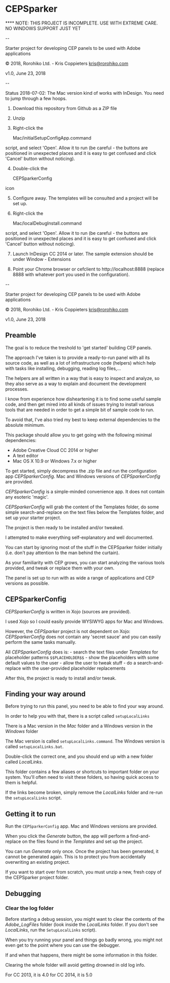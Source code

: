 # CEPSparker

  **** NOTE: THIS PROJECT IS INCOMPLETE. USE WITH EXTREME CARE. NO WINDOWS SUPPORT JUST YET

--

Starter project for developing CEP panels to be used with Adobe applications

© 2018, Rorohiko Ltd. - Kris Coppieters
kris@rorohiko.com

v1.0, June 23, 2018

--

Status 2018-07-02: The Mac version kind of works with InDesign. You need to jump through a few
hoops.

1) Download this repository from Github as a ZIP file

2) Unzip

3) Right-click the 

    Mac/initialSetupConfigApp.command

script, and select 'Open'. Allow it to run (be careful - the buttons are positioned in unexpected places and
it is easy to get confused and click 'Cancel' button without noticing).

4) Double-click the

    CEPSparkerConfig

icon

5) Configure away. The templates will be consulted and a project will be set up.

6) Right-click the

    Mac/localDebugInstall.command

script, and select 'Open'. Allow it to run (be careful - the buttons are positioned in unexpected places and
it is easy to get confused and click 'Cancel' button without noticing).  

7) Launch InDesign CC 2014 or later. The sample extension should be under Window - Extensions

8) Point your Chrome browser or cefclient to http://localhost:8888 (replace 8888 with whatever port you used in the configuration).

--

Starter project for developing CEP panels to be used with Adobe applications

© 2018, Rorohiko Ltd. - Kris Coppieters
kris@rorohiko.com

v1.0, June 23, 2018

## Preamble

The goal is to reduce the treshold to 'get started' building CEP panels.

The approach I've taken is to provide a ready-to-run panel with all its 
source code, as well as a lot of infrastructure code (helpers) which 
help with tasks like installing, debugging, reading log files,...

The helpers are all written in a way that is easy to inspect and 
analyze, so they also serve as a way to explain and document the development 
processes.
 
I know from experience how disheartening it is to find some useful sample code, 
and then get mired into all kinds of issues trying to install various tools 
that are needed in order to get a simple bit of sample code to run.

To avoid that, I've also tried my best to keep external dependencies 
to the absolute minimum.

This package should allow you to get going with the following minimal 
dependencies:

- Adobe Creative Cloud CC 2014 or higher
- A text editor
- Mac OS X 10.9 or Windows 7.x or higher

To get started, simply decompress the .zip file and run the configuration app
_CEPSparkerConfig_. Mac and Windows versions of _CEPSparkerConfig_ are provided.

_CEPSparkerConfig_ is a simple-minded convenience app. It does not contain any 
esoteric 'magic'.

_CEPSparkerConfig_ will grab the content of the Templates folder, 
do some simple search-and-replace on the text files below the 
Templates folder, and set up your starter project.

The project is then ready to be installed and/or tweaked.

I attempted to make everything self-explanatory and well documented.

You can start by ignoring most of the stuff in the CEPSparker folder initially 
(i.e. don't pay attention to the man behind the curtain).

As your familiarity with CEP grows, you can start analyzing the various tools 
provided, and tweak or replace them with your own.

The panel is set up to run with as wide a range of applications and 
CEP versions as possible.

## CEPSparkerConfig

_CEPSparkerConfig_ is written in Xojo (sources are provided). 

I used Xojo so I could easily provide WYSIWYG apps for Mac and Windows. 

However, the _CEPSparker_ project is not dependent on Xojo: _CEPSparkerConfig_
does not contain any 'secret sauce' and you can easily perform the same
tasks manually.

All _CEPSparkerConfig_ does is:
    - search the text files under _Templates_ for placeholder patterns `$$PLACEHOLDER$$`
    - show the placeholders with some default values to the user
    - allow the user to tweak stuff
    - do a search-and-replace with the user-provided placeholder replacements 

After this, the project is ready to install and/or tweak.

## Finding your way around

Before trying to run this panel, you need to be able to find your way 
around. 

In order to help you with that, there is a script called `setupLocalLinks`

There is a Mac version in the _Mac_ folder and a Windows version in the _Windows_
folder

The Mac version is called `setupLocalLinks.command`. The Windows version is 
called `setupLocalLinks.bat`.

Double-click the correct one, and you should end up with a new folder called 
_LocalLinks_. 

This folder contains a few aliases or shortcuts to important folder
on your system. You'll often need to visit these folders, so having quick access
to them is helpful.

If the links become broken, simply remove the _LocalLinks_ folder and re-run 
the `setupLocalLinks` script.

## Getting it to run

Run the `CEPSparkerConfig` app. Mac and Windows versions are provided.

When you click the _Generate_ button, the app will perform a find-and-replace
on the files found in the _Templates_ and set up the project. 

You can run _Generate_ only once. Once the project has been generated, 
it cannot be generated again. This is to protect you from accidentally 
overwriting an existing project.

If you want to start over from scratch, you must unzip a new, 
fresh copy of the CEPSparker project folder.

## Debugging

### Clear the log folder

Before starting a debug session, you might want to clear the contents of the
_Adobe_LogFiles_ folder (look inside the _LocalLinks_ folder. If you don't see
_LocalLinks_, run the `SetupLocalLinks` script).

When you try running your panel and things go badly wrong, you might not
even get to the point where you can use the debugger. 

If and when that happens, there might be some information in this folder.

Clearing the whole folder will avoid getting drowned in old log info.


For CC 2013, it is 4.0
for CC 2014, it is 5.0
